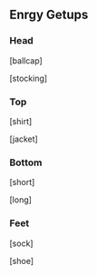 ## Enrgy Getups



### Head

[ballcap]

[stocking]



### Top

[shirt]

[jacket]



### Bottom

[short]

[long]



### Feet

[sock]

[shoe]

